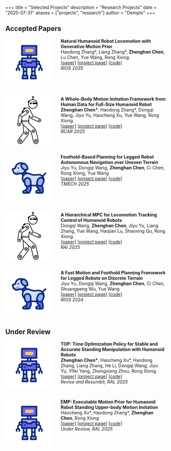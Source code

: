 +++
title = "Selected Projects"
description = "Research Projects"
date = "2025-07-31"
aliases = ["projects", "research"]
author = "Demphi"
+++

## Accepted Papers

<div style="display: flex; align-items: flex-start; gap: 1.5rem; margin-bottom: 2rem;">
  <img src="/images/paper/humanoid.gif" alt="Project Image" style="width: 150px; border-radius: 8px;">
  <div>
    <strong>Natural Humanoid Robot Locomotion with Generative Motion Prior</strong>
    <br>
    Haodong Zhang*, Liang Zhang*, <strong>Zhenghan Chen</strong>, Lu Chen, Yue Wang, Rong Xiong.
    <br>
    <a href="https://arxiv.org/pdf/2503.09015?">[paper]</a> <a href="https://sites.google.com/view/humanoid-gmp">[project page]</a> <a href="#">[code]</a>
    <br><em>IROS 2025</em>
  </div>
</div>

<div style="display: flex; align-items: flex-start; gap: 1.5rem; margin-bottom: 2rem;">
  <img src="/images/paper/move.jpg" alt="Project Image" style="width: 150px; border-radius: 8px;">
  <div>
    <strong>A Whole-Body Motion Imitation Framework from Human Data for Full-Size Humanoid Robot</strong>
    <br>
    <strong>Zhenghan Chen*</strong>, Haodong Zhang*, Dongqi Wang, Jiyu Yu, Haocheng Xu, Yue Wang, Rong Xiong.
    <br>
    <a href="#">[paper]</a> <a href="#">[project page]</a> <a href="#">[code]</a>
    <br><em>RCAR 2025</em>
  </div>
</div>

<div style="display: flex; align-items: flex-start; gap: 1.5rem; margin-bottom: 2rem;">
  <img src="/images/paper/quadruped.gif" alt="Project Image" style="width: 150px; border-radius: 8px;">
  <div>
    <strong>Foothold-Based Planning for Legged Robot Autonomous Navigation over Uneven Terrain</strong>
    <br>
    Jiyu Yu, Dongqi Wang, <strong>Zhenghan Chen</strong>, Ci Chen, Rong Xiong, Yue Wang
    <br>
    <a href="https://ieeexplore.ieee.org/document/11105072">[paper]</a> <a href="#">[project page]</a> <a href="#">[code]</a>
    <br><em>TMECH 2025</em>
  </div>
</div>

<div style="display: flex; align-items: flex-start; gap: 1.5rem; margin-bottom: 2rem;">
  <img src="/images/paper/move.jpg" alt="Project Image" style="width: 150px; border-radius: 8px;">
  <div>
    <strong>A Hierarchical MPC for Locomotion Tracking Control of Humanoid Robots</strong>
    <br>
    Dongqi Wang, <strong>Zhenghan Chen</strong>, Jiyu Yu, Liang Zhang, Yue Wang, Haojian Lu, Shaoxing Qu, Rong Xiong.
    <br>
    <a href="#">[paper]</a> <a href="#">[project page]</a> <a href="#">[code]</a>
    <br><em>RAI 2025</em>
  </div>
</div>

<div style="display: flex; align-items: flex-start; gap: 1.5rem; margin-bottom: 2rem;">
  <img src="/images/paper/quadruped.gif" alt="Project Image" style="width: 150px; border-radius: 8px;">
  <div>
    <strong>A Fast Motion and Foothold Planning Framework for Legged Robots on Discrete Terrain</strong>
    <br>
    Jiyu Yu, Dongqi Wang, <strong>Zhenghan Chen</strong>, Ci Chen, Shuangpeng Wu, Yue Wang
    <br>
    <a href="https://ieeexplore.ieee.org/abstract/document/10802606">[paper]</a> <a href="#">[project page]</a> <a href="#">[code]</a>
    <br><em>IROS 2024</em>
  </div>
</div>

## Under Review

<div style="display: flex; align-items: flex-start; gap: 1.5rem; margin-bottom: 2rem;">
  <img src="/images/paper/humanoid.gif" alt="Project Image" style="width: 150px; border-radius: 8px;">
  <div>
    <strong>TOP: Time Optimization Policy for Stable and Accurate Standing Manipulation with Humanoid Robots</strong>
    <br>
    <strong>Zhenghan Chen*</strong>, Haocheng Xu*, Haodong Zhang, Liang Zhang, He Li, Dongqi Wang, Jiyu Yu, Yifei Yang, Zhongxiang Zhou, Rong Xiong.
    <br>
    <a href="#arxiv">[paper]</a> <a href="https://dem-phi.github.io/top/">[project page]</a> <a href="#">[code]</a>
    <br><em>Revise and Resumbit, RAL 2025</em>
  </div>
</div>

<div style="display: flex; align-items: flex-start; gap: 1.5rem; margin-bottom: 2rem;">
  <img src="/images/paper/humanoid.gif" alt="Project Image" style="width: 150px; border-radius: 8px;">
  <div>
    <strong>EMP: Executable Motion Prior for Humanoid Robot Standing Upper-body Motion Imitation</strong>
    <br>
    Haocheng Xu*, Haodong Zhang*, <strong>Zhenghan Chen</strong>, Rong Xiong
    <br>
    <a href="#arxiv">[paper]</a> <a href="https://emp-2025.github.io/EMP-project-page/">[project page]</a> <a href="#">[code]</a>
    <br><em>Under Review, RAL 2025</em>
  </div>
</div>